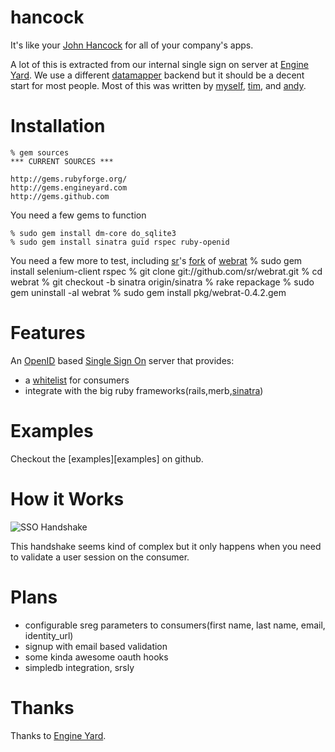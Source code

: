hancock
=======

It's like your [John Hancock][johnhancock] for all of your company's apps.  

A lot of this is extracted from our internal single sign on server at [Engine Yard][ey].  We
use a different [datamapper][datamapper] backend but it should be a decent
start for most people.  Most of this was written by [myself][atmos],
[tim][halorgium], and [andy][adelcambre].

Installation
============
    % gem sources
    *** CURRENT SOURCES ***

    http://gems.rubyforge.org/
    http://gems.engineyard.com
    http://gems.github.com

You need a few gems to function

    % sudo gem install dm-core do_sqlite3
    % sudo gem install sinatra guid rspec ruby-openid

You need a few more to test, including [sr][sr]'s [fork][srfork] of [webrat][webrat]
    % sudo gem install selenium-client rspec
    % git clone git://github.com/sr/webrat.git
    % cd webrat
    % git checkout -b sinatra origin/sinatra
    % rake repackage
    % sudo gem uninstall -aI webrat
    % sudo gem install pkg/webrat-0.4.2.gem

Features
========
An [OpenID][openid] based [Single Sign On][sso] server that provides:

* a [whitelist][whitelist] for consumers
* integrate with the big ruby frameworks(rails,merb,[sinatra][sinatra_examples])

Examples
========

Checkout the [examples][examples] on github.

How it Works
============
![SSO Handshake](http://img.skitch.com/20090305-be6wwmbc4gfsi9euy3w7np31mm.jpg)

This handshake seems kind of complex but it only happens when you need to
validate a user session on the consumer.

Plans
=====
* configurable sreg parameters to consumers(first name, last name, email, identity_url)
* signup with email based validation
* some kinda awesome oauth hooks
* simpledb integration, srsly

Thanks
======
Thanks to [Engine Yard][ey].

[johnhancock]: http://www.urbandictionary.com/define.php?term=john+hancock
[ey]: http://www.engineyard.com/
[sr]: http://github.com/sr
[atmos]: http://github.com/atmos
[halorgium]: http://github.com/halorgium
[adelcambre]: http://github.com/adelcambre
[srfork]: http://github.com/sr/webrat/tree/sinatra
[webrat]: http://github.com/brynary/webrat
[sinatra_examples]: http://github.com/atmos/hancock/blob/e51f7ef2f0aae5cd5e3f816399c8212c00585abc/examples/dragon/config.ru
[datamapper]: http://datamapper.org
[openid]: http://openid.net/
[sso]: http://en.wikipedia.org/wiki/Single_sign-on
[whitelist]: http://en.wikipedia.org/wiki/Whitelist
